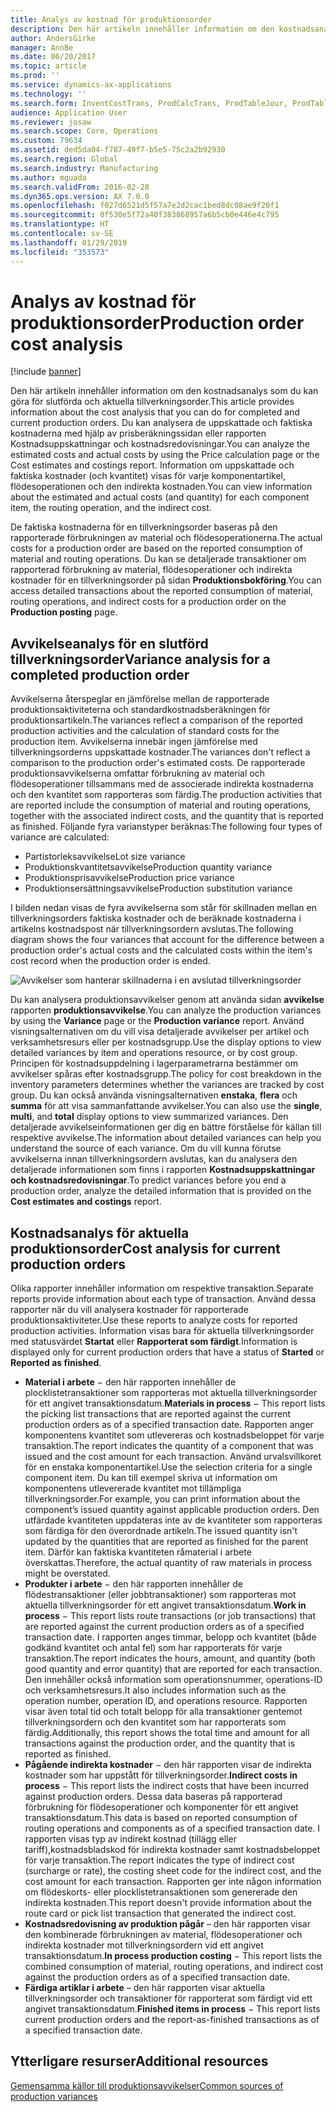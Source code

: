 ```yaml
---
title: Analys av kostnad för produktionsorder
description: Den här artikeln innehåller information om den kostnadsanalys som du kan göra för slutförda och aktuella tillverkningsorder. Du kan analysera de uppskattade och faktiska kostnaderna med hjälp av prisberäkningssidan eller rapporten Kostnadsuppskattningar och kostnadsredovisningar. Information om uppskattade och faktiska kostnader (och kvantitet) visas för varje komponentartikel, flödesoperationen och den indirekta kostnaden.
author: AndersGirke
manager: AnnBe
ms.date: 06/20/2017
ms.topic: article
ms.prod: ''
ms.service: dynamics-ax-applications
ms.technology: ''
ms.search.form: InventCostTrans, ProdCalcTrans, ProdTableJour, ProdTableListPage
audience: Application User
ms.reviewer: josaw
ms.search.scope: Core, Operations
ms.custom: 79634
ms.assetid: ded5da04-f787-49f7-b5e5-75c2a2b92930
ms.search.region: Global
ms.search.industry: Manufacturing
ms.author: mguada
ms.search.validFrom: 2016-02-28
ms.dyn365.ops.version: AX 7.0.0
ms.openlocfilehash: f027d6521d5f57a7e2d2cac1bed8dc08ae9f20f1
ms.sourcegitcommit: 0f530e5f72a40f383868957a6b5cb0e446e4c795
ms.translationtype: HT
ms.contentlocale: sv-SE
ms.lasthandoff: 01/29/2019
ms.locfileid: "353573"
---
```

# <a name="production-order-cost-analysis"></a><span data-ttu-id="18fbd-105">Analys av kostnad för produktionsorder</span><span class="sxs-lookup"><span data-stu-id="18fbd-105">Production order cost analysis</span></span>

[!include [banner](../includes/banner.md)]

<span data-ttu-id="18fbd-106">Den här artikeln innehåller information om den kostnadsanalys som du kan göra för slutförda och aktuella tillverkningsorder.</span><span class="sxs-lookup"><span data-stu-id="18fbd-106">This article provides information about the cost analysis that you can do for completed and current production orders.</span></span> <span data-ttu-id="18fbd-107">Du kan analysera de uppskattade och faktiska kostnaderna med hjälp av prisberäkningssidan eller rapporten Kostnadsuppskattningar och kostnadsredovisningar.</span><span class="sxs-lookup"><span data-stu-id="18fbd-107">You can analyze the estimated costs and actual costs by using the Price calculation page or the Cost estimates and costings report.</span></span> <span data-ttu-id="18fbd-108">Information om uppskattade och faktiska kostnader (och kvantitet) visas för varje komponentartikel, flödesoperationen och den indirekta kostnaden.</span><span class="sxs-lookup"><span data-stu-id="18fbd-108">You can view information about the estimated and actual costs (and quantity) for each component item, the routing operation, and the indirect cost.</span></span>

<span data-ttu-id="18fbd-109">De faktiska kostnaderna för en tillverkningsorder baseras på den rapporterade förbrukningen av material och flödesoperationerna.</span><span class="sxs-lookup"><span data-stu-id="18fbd-109">The actual costs for a production order are based on the reported consumption of material and routing operations.</span></span> <span data-ttu-id="18fbd-110">Du kan se detaljerade transaktioner om rapporterad förbrukning av material, flödesoperationer och indirekta kostnader för en tillverkningsorder på sidan **Produktionsbokföring**.</span><span class="sxs-lookup"><span data-stu-id="18fbd-110">You can access detailed transactions about the reported consumption of material, routing operations, and indirect costs for a production order on the **Production posting** page.</span></span>

## <a name="variance-analysis-for-a-completed-production-order"></a><span data-ttu-id="18fbd-111">Avvikelseanalys för en slutförd tillverkningsorder</span><span class="sxs-lookup"><span data-stu-id="18fbd-111">Variance analysis for a completed production order</span></span>
<span data-ttu-id="18fbd-112">Avvikelserna återspeglar en jämförelse mellan de rapporterade produktionsaktiviteterna och standardkostnadsberäkningen för produktionsartikeln.</span><span class="sxs-lookup"><span data-stu-id="18fbd-112">The variances reflect a comparison of the reported production activities and the calculation of standard costs for the production item.</span></span> <span data-ttu-id="18fbd-113">Avvikelserna innebär ingen jämförelse med tillverkningsorderns uppskattade kostnader.</span><span class="sxs-lookup"><span data-stu-id="18fbd-113">The variances don't reflect a comparison to the production order's estimated costs.</span></span> <span data-ttu-id="18fbd-114">De rapporterade produktionsavvikelserna omfattar förbrukning av material och flödesoperationer tillsammans med de associerade indirekta kostnaderna och den kvantitet som rapporteras som färdig.</span><span class="sxs-lookup"><span data-stu-id="18fbd-114">The production activities that are reported include the consumption of material and routing operations, together with the associated indirect costs, and the quantity that is reported as finished.</span></span> <span data-ttu-id="18fbd-115">Följande fyra varianstyper beräknas:</span><span class="sxs-lookup"><span data-stu-id="18fbd-115">The following four types of variance are calculated:</span></span>

-   <span data-ttu-id="18fbd-116">Partistorleksavvikelse</span><span class="sxs-lookup"><span data-stu-id="18fbd-116">Lot size variance</span></span>
-   <span data-ttu-id="18fbd-117">Produktionskvantitetsavvikelse</span><span class="sxs-lookup"><span data-stu-id="18fbd-117">Production quantity variance</span></span>
-   <span data-ttu-id="18fbd-118">Produktionsprisavvikelse</span><span class="sxs-lookup"><span data-stu-id="18fbd-118">Production price variance</span></span>
-   <span data-ttu-id="18fbd-119">Produktionsersättningsavvikelse</span><span class="sxs-lookup"><span data-stu-id="18fbd-119">Production substitution variance</span></span>

<span data-ttu-id="18fbd-120">I bilden nedan visas de fyra avvikelserna som står för skillnaden mellan en tillverkningsorders faktiska kostnader och de beräknade kostnaderna i artikelns kostnadspost när tillverkningsordern avslutas.</span><span class="sxs-lookup"><span data-stu-id="18fbd-120">The following diagram shows the four variances that account for the difference between a production order's actual costs and the calculated costs within the item's cost record when the production order is ended.</span></span> 

![Avvikelser som hanterar skillnaderna i en avslutad tillverkningsorder](./media/control.jpg) 

<span data-ttu-id="18fbd-122">Du kan analysera produktionsavvikelser genom att använda sidan **avvikelse** rapporten **produktionsavvikelse**.</span><span class="sxs-lookup"><span data-stu-id="18fbd-122">You can analyze the production variances by using the **Variance** page or the **Production variance** report.</span></span> <span data-ttu-id="18fbd-123">Använd visningsalternativen om du vill visa detaljerade avvikelser per artikel och verksamhetsresurs eller per kostnadsgrupp.</span><span class="sxs-lookup"><span data-stu-id="18fbd-123">Use the display options to view detailed variances by item and operations resource, or by cost group.</span></span> <span data-ttu-id="18fbd-124">Principen för kostnadsuppdelning i lagerparametrarna bestämmer om avvikelser spåras efter kostnadsgrupp.</span><span class="sxs-lookup"><span data-stu-id="18fbd-124">The policy for cost breakdown in the inventory parameters determines whether the variances are tracked by cost group.</span></span> <span data-ttu-id="18fbd-125">Du kan också använda visningsalternativen **enstaka**, **flera** och **summa** för att visa sammanfattande avvikelser.</span><span class="sxs-lookup"><span data-stu-id="18fbd-125">You can also use the **single**, **multi**, and **total** display options to view summarized variances.</span></span> <span data-ttu-id="18fbd-126">Den detaljerade avvikelseinformationen ger dig en bättre förståelse för källan till respektive avvikelse.</span><span class="sxs-lookup"><span data-stu-id="18fbd-126">The information about detailed variances can help you understand the source of each variance.</span></span> <span data-ttu-id="18fbd-127">Om du vill kunna förutse avvikelserna innan tillverkningsordern avslutas, kan du analysera den detaljerade informationen som finns i rapporten **Kostnadsuppskattningar och kostnadsredovisningar**.</span><span class="sxs-lookup"><span data-stu-id="18fbd-127">To predict variances before you end a production order, analyze the detailed information that is provided on the **Cost estimates and costings** report.</span></span>

## <a name="cost-analysis-for-current-production-orders"></a><span data-ttu-id="18fbd-128">Kostnadsanalys för aktuella produktionsorder</span><span class="sxs-lookup"><span data-stu-id="18fbd-128">Cost analysis for current production orders</span></span>
<span data-ttu-id="18fbd-129">Olika rapporter innehåller information om respektive transaktion.</span><span class="sxs-lookup"><span data-stu-id="18fbd-129">Separate reports provide information about each type of transaction.</span></span> <span data-ttu-id="18fbd-130">Använd dessa rapporter när du vill analysera kostnader för rapporterade produktionsaktiviteter.</span><span class="sxs-lookup"><span data-stu-id="18fbd-130">Use these reports to analyze costs for reported production activities.</span></span> <span data-ttu-id="18fbd-131">Information visas bara för aktuella tillverkningsorder med statusvärdet **Startat** eller **Rapporterat som färdigt**.</span><span class="sxs-lookup"><span data-stu-id="18fbd-131">Information is displayed only for current production orders that have a status of **Started** or **Reported as finished**.</span></span>

-   <span data-ttu-id="18fbd-132">**Material i arbete** − den här rapporten innehåller de plocklistetransaktioner som rapporteras mot aktuella tillverkningsorder för ett angivet transaktionsdatum.</span><span class="sxs-lookup"><span data-stu-id="18fbd-132">**Materials in process** − This report lists the picking list transactions that are reported against the current production orders as of a specified transaction date.</span></span> <span data-ttu-id="18fbd-133">Rapporten anger komponentens kvantitet som utlevereras och kostnadsbeloppet för varje transaktion.</span><span class="sxs-lookup"><span data-stu-id="18fbd-133">The report indicates the quantity of a component that was issued and the cost amount for each transaction.</span></span> <span data-ttu-id="18fbd-134">Använd urvalsvillkoret för en enstaka komponentartikel.</span><span class="sxs-lookup"><span data-stu-id="18fbd-134">Use the selection criteria for a single component item.</span></span> <span data-ttu-id="18fbd-135">Du kan till exempel skriva ut information om komponentens utlevererade kvantitet mot tillämpliga tillverkningsorder.</span><span class="sxs-lookup"><span data-stu-id="18fbd-135">For example, you can print information about the component’s issued quantity against applicable production orders.</span></span> <span data-ttu-id="18fbd-136">Den utfärdade kvantiteten uppdateras inte av de kvantiteter som rapporteras som färdiga för den överordnade artikeln.</span><span class="sxs-lookup"><span data-stu-id="18fbd-136">The issued quantity isn't updated by the quantities that are reported as finished for the parent item.</span></span> <span data-ttu-id="18fbd-137">Därför kan faktiska kvantiteten råmaterial i arbete överskattas.</span><span class="sxs-lookup"><span data-stu-id="18fbd-137">Therefore, the actual quantity of raw materials in process might be overstated.</span></span>
-   <span data-ttu-id="18fbd-138">**Produkter i arbete** − den här rapporten innehåller de flödestransaktioner (eller jobbtransaktioner) som rapporteras mot aktuella tillverkningsorder för ett angivet transaktionsdatum.</span><span class="sxs-lookup"><span data-stu-id="18fbd-138">**Work in process** − This report lists route transactions (or job transactions) that are reported against the current production orders as of a specified transaction date.</span></span> <span data-ttu-id="18fbd-139">I rapporten anges timmar, belopp och kvantitet (både godkänd kvantitet och antal fel) som har rapporterats för varje transaktion.</span><span class="sxs-lookup"><span data-stu-id="18fbd-139">The report indicates the hours, amount, and quantity (both good quantity and error quantity) that are reported for each transaction.</span></span> <span data-ttu-id="18fbd-140">Den innehåller också information som operationsnummer, operations-ID och verksamhetsresurs.</span><span class="sxs-lookup"><span data-stu-id="18fbd-140">It also includes information such as the operation number, operation ID, and operations resource.</span></span> <span data-ttu-id="18fbd-141">Rapporten visar även total tid och totalt belopp för alla transaktioner gentemot tillverkningsordern och den kvantitet som har rapporterats som färdig.</span><span class="sxs-lookup"><span data-stu-id="18fbd-141">Additionally, this report shows the total time and amount for all transactions against the production order, and the quantity that is reported as finished.</span></span>
-   <span data-ttu-id="18fbd-142">**Pågående indirekta kostnader** − den här rapporten visar de indirekta kostnader som har uppstått för tillverkningsorder.</span><span class="sxs-lookup"><span data-stu-id="18fbd-142">**Indirect costs in process** − This report lists the indirect costs that have been incurred against production orders.</span></span> <span data-ttu-id="18fbd-143">Dessa data baseras på rapporterad förbrukning för flödesoperationer och komponenter för ett angivet transaktionsdatum.</span><span class="sxs-lookup"><span data-stu-id="18fbd-143">This data is based on reported consumption of routing operations and components as of a specified transaction date.</span></span> <span data-ttu-id="18fbd-144">I rapporten visas typ av indirekt kostnad (tillägg eller tariff),kostnadsbladskod för indirekta kostnader samt kostnadsbeloppet för varje transaktion.</span><span class="sxs-lookup"><span data-stu-id="18fbd-144">The report indicates the type of indirect cost (surcharge or rate), the costing sheet code for the indirect cost, and the cost amount for each transaction.</span></span> <span data-ttu-id="18fbd-145">Rapporten ger inte någon information om flödeskorts- eller plocklistetransaktionen som genererade den indirekta kostnaden.</span><span class="sxs-lookup"><span data-stu-id="18fbd-145">This report doesn't provide information about the route card or pick list transaction that generated the indirect cost.</span></span>
-   <span data-ttu-id="18fbd-146">**Kostnadsredovisning av produktion pågår** – den här rapporten visar den kombinerade förbrukningen av material, flödesoperationer och indirekta kostnader mot tillverkningsordern vid ett angivet transaktionsdatum.</span><span class="sxs-lookup"><span data-stu-id="18fbd-146">**In process production costing** − This report lists the combined consumption of material, routing operations, and indirect cost against the production orders as of a specified transaction date.</span></span>
-   <span data-ttu-id="18fbd-147">**Färdiga artiklar i arbete** – den här rapporten visar aktuella tillverkningsorder och transaktioner för rapporterat som färdigt vid ett angivet transaktionsdatum.</span><span class="sxs-lookup"><span data-stu-id="18fbd-147">**Finished items in process** − This report lists current production orders and the report-as-finished transactions as of a specified transaction date.</span></span>


<a name="additional-resources"></a><span data-ttu-id="18fbd-148">Ytterligare resurser</span><span class="sxs-lookup"><span data-stu-id="18fbd-148">Additional resources</span></span>
--------

[<span data-ttu-id="18fbd-149">Gemensamma källor till produktionsavvikelser</span><span class="sxs-lookup"><span data-stu-id="18fbd-149">Common sources of production variances</span></span>](common-sources-of-production-variances.md)



